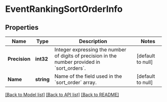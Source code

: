 # EventRankingSortOrderInfo

## Properties
Name | Type | Description | Notes
------------ | ------------- | ------------- | -------------
**Precision** | **int32** | Integer expressing the number of digits of precision in the number provided in &#x60;sort_orders&#x60;. | [default to null]
**Name** | **string** | Name of the field used in the &#x60;sort_order&#x60; array. | [default to null]

[[Back to Model list]](../README.md#documentation-for-models) [[Back to API list]](../README.md#documentation-for-api-endpoints) [[Back to README]](../README.md)

